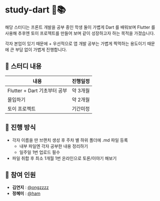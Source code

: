 # study-dart 📱📚

해당 스터디는 프론트 개발을 공부 중인 학생 둘이 가볍게 Dart 를 배워보며 
Flutter 를 사용해 추후엔 토이 프로젝트를 만들어 보며 같이 성장하고자 하는 목적을 가졌습니다.

각자 본업이 있기 때문에 + 우선적으로 앱 개발 공부는 가볍게 찍먹하는 용도이기 때문에
큰 부담 없이 가볍게 진행합니다.

## 🌱 스터디 내용
| 내용 | 진행일정 |
| --- | --- |
| Flutter + Dart 기초부터 공부 | 약 3개월 |
| 몰입하기 | 약 2개월 |
| 토이 프로젝트 | 기간미정 |

## 🌱 진행 방식
- 각자 이름을 딴 브랜치 생성 후 주차 별 하위 폴더에 .md 파일 등록
  - 내부 파일엔 각자 공부한 내용 정리하기
  - 일주일 1번 업로드 필수
- 파일 취합 후 최소 1개월 1번 온라인으로 토론/이야기 해보기

## 🌱 참여 인원
- **김연지** : [@ongzzzz](https://github.com/ongzzzz)
- **정혜미** : [@ham](https://github.com/jhm010234)
